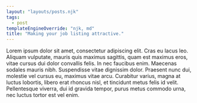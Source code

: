 ```yaml
---
layout: "layouts/posts.njk"
tags:
  - post
templateEngineOverride: "njk, md"
title: "Making your job listing attractive."
---
```


Lorem ipsum dolor sit amet, consectetur adipiscing elit. Cras eu lacus leo. Aliquam vulputate, mauris quis maximus sagittis, quam est maximus eros, vitae cursus dui dolor convallis felis. In nec faucibus enim. Maecenas sodales mauris nibh. Suspendisse vitae dignissim dolor. Praesent nunc dui, molestie vel cursus eu, maximus vitae arcu. Curabitur varius, magna at luctus lobortis, libero erat rhoncus nisl, et tincidunt metus felis id velit. Pellentesque viverra, dui id gravida tempor, purus metus commodo urna, nec luctus tortor est vel enim.
